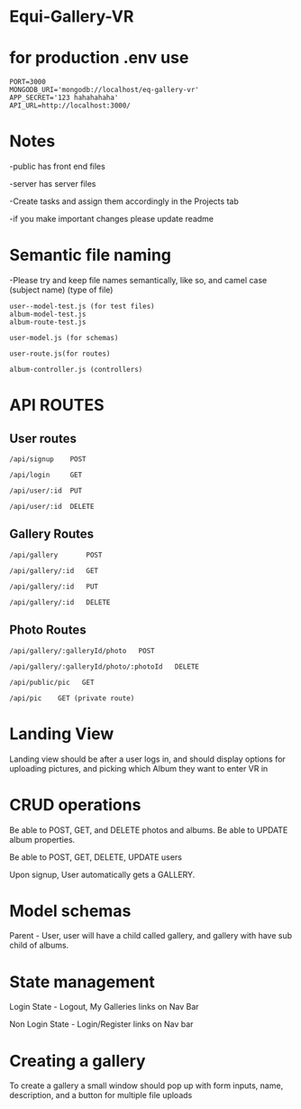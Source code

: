 # Equi-Gallery-VR

# for production .env use

```
PORT=3000
MONGODB_URI='mongodb://localhost/eq-gallery-vr'
APP_SECRET='123 hahahahaha'
API_URL=http://localhost:3000/
```


# Notes
-public has front end files

-server has server files

-Create tasks and assign them accordingly in the Projects tab

-if you make important changes please update readme

# Semantic file naming

-Please try and keep file names semantically, like so, and camel case
(subject name) (type of file)

```
user--model-test.js (for test files)
album-model-test.js
album-route-test.js

user-model.js (for schemas)

user-route.js(for routes)

album-controller.js (controllers)

```
# API ROUTES

## User routes
```
/api/signup    POST

/api/login     GET

/api/user/:id  PUT

/api/user/:id  DELETE
```
## Gallery Routes
```
/api/gallery       POST

/api/gallery/:id   GET

/api/gallery/:id   PUT

/api/gallery/:id   DELETE
```
## Photo Routes
```
/api/gallery/:galleryId/photo   POST

/api/gallery/:galleryId/photo/:photoId   DELETE

/api/public/pic   GET

/api/pic    GET (private route)
```

# Landing View

Landing view should be after a user logs in, and should display options for uploading pictures, and picking which Album they want to enter VR in

# CRUD operations

Be able to POST, GET, and DELETE photos and albums. Be able to UPDATE album properties. 

Be able to POST, GET, DELETE, UPDATE users

Upon signup, User automatically gets a GALLERY.


# Model schemas

Parent - User, user will have a child called gallery, and gallery with have sub child of albums.

# State management

Login State - Logout, My Galleries links on Nav Bar 

Non Login State - Login/Register links on Nav bar

# Creating a gallery
To create a gallery a small window should pop up with form inputs, name, description, and a button for multiple file uploads



